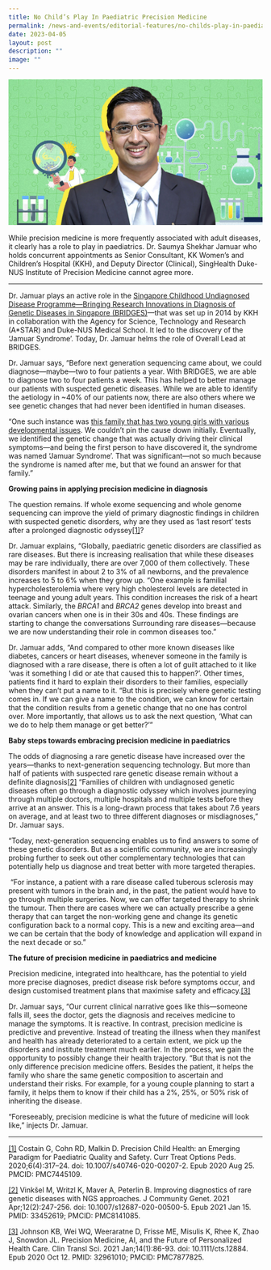 ```yaml
---
title: No Child’s Play In Paediatric Precision Medicine
permalink: /news-and-events/editorial-features/no-childs-play-in-paediatric-precision-medicine/
date: 2023-04-05
layout: post
description: ""
image: ""
---
```

![](/images/Resources/Editorial%20Features/2023/precise-banner5_1400x800_saumya.jpg)

While precision medicine is more frequently associated with adult diseases, it clearly has a role to play in paediatrics. Dr. Saumya Shekhar Jamuar who holds concurrent appointments as Senior Consultant, KK Women’s and Children’s Hospital (KKH), and Deputy Director (Clinical), SingHealth Duke-NUS Institute of Precision Medicine cannot agree more.

* * *

Dr. Jamuar plays an active role in the [](https://www.singhealthdukenus.com.sg/acp/paediatrics/clinical-overview-and-objectives)[Singapore Childhood Undiagnosed Disease Programme—Bringing Research Innovations in Diagnosis of Genetic Diseases in Singapore (BRIDGES)](https://www.singhealthdukenus.com.sg/acp/paediatrics/clinical-overview-and-objectives)—that was set up in 2014 by KKH in collaboration with the Agency for Science, Technology and Research (A\*STAR) and Duke-NUS Medical School. It led to the discovery of the ‘Jamuar Syndrome’. Today, Dr. Jamuar helms the role of Overall Lead at BRIDGES.

Dr. Jamuar says, “Before next generation sequencing came about, we could diagnose—maybe—two to four patients a year. With BRIDGES, we are able to diagnose two to four patients a week. This has helped to better manage our patients with suspected genetic diseases. While we are able to identify the aetiology in ~40% of our patients now, there are also others where we see genetic changes that had never been identified in human diseases.

“One such instance was [this family that has two young girls with various developmental issues](/news-and-events/editorial-features/piecing-together-genetic-clues/). We couldn’t pin the cause down initially. Eventually, we identified the genetic change that was actually driving their clinical symptoms—and being the first person to have discovered it, the syndrome was named ‘Jamuar Syndrome’. That was significant—not so much because the syndrome is named after me, but that we found an answer for that family.”

**Growing pains in applying precision medicine in diagnosis**

The question remains. If whole exome sequencing and whole genome sequencing can improve the yield of primary diagnostic findings in children with suspected genetic disorders, why are they used as ‘last resort’ tests after a prolonged diagnostic odyssey[\[1\]](https://www.npm.sg/no-childs-play-in-paediatric-precision-medicine/#_ftn1)?

Dr. Jamuar explains, “Globally, paediatric genetic disorders are classified as rare diseases. But there is increasing realisation that while these diseases may be rare individually, there are over 7,000 of them collectively. These disorders manifest in about 2 to 3% of all newborns, and the prevalence increases to 5 to 6% when they grow up. “One example is familial hypercholesterolemia where very high cholesterol levels are detected in teenage and young adult years. This condition increases the risk of a heart attack. Similarly, the _BRCA1_ and _BRCA2_ genes develop into breast and ovarian cancers when one is in their 30s and 40s. These findings are starting to change the conversations Surrounding rare diseases—because we are now understanding their role in common diseases too.”

Dr. Jamuar adds, “And compared to other more known diseases like diabetes, cancers or heart diseases, whenever someone in the family is diagnosed with a rare disease, there is often a lot of guilt attached to it like ‘was it something I did or ate that caused this to happen?’. Other times, patients find it hard to explain their disorders to their families, especially when they can’t put a name to it. “But this is precisely where genetic testing comes in. If we can give a name to the condition, we can know for certain that the condition results from a genetic change that no one has control over. More importantly, that allows us to ask the next question, ‘What can we do to help them manage or get better?’”

**Baby steps towards embracing precision medicine in paediatrics**

The odds of diagnosing a rare genetic disease have increased over the years—thanks to next-generation sequencing technology. But more than half of patients with suspected rare genetic disease remain without a definite diagnosis[\[2\]](https://www.npm.sg/no-childs-play-in-paediatric-precision-medicine/#_ftn1) “Families of children with undiagnosed genetic diseases often go through a diagnostic odyssey which involves journeying through multiple doctors, multiple hospitals and multiple tests before they arrive at an answer. This is a long-drawn process that takes about 7.6 years on average, and at least two to three different diagnoses or misdiagnoses,” Dr. Jamuar says.

“Today, next-generation sequencing enables us to find answers to some of these genetic disorders. But as a scientific community, we are increasingly probing further to seek out other complementary technologies that can potentially help us diagnose and treat better with more targeted therapies.

 “For instance, a patient with a rare disease called tuberous sclerosis may present with tumors in the brain and, in the past, the patient would have to go through multiple surgeries. Now, we can offer targeted therapy to shrink the tumour. Then there are cases where we can actually prescribe a gene therapy that can target the non-working gene and change its genetic configuration back to a normal copy. This is a new and exciting area—and we can be certain that the body of knowledge and application will expand in the next decade or so.”

**The future of precision medicine in paediatrics and medicine**

Precision medicine, integrated into healthcare, has the potential to yield more precise diagnoses, predict disease risk before symptoms occur, and design customised treatment plans that maximise safety and efficacy.[\[3\]](https://www.npm.sg/no-childs-play-in-paediatric-precision-medicine/#_ftn2)[](https://www.npm.sg/no-childs-play-in-paediatric-precision-medicine/#_ftn2)

Dr. Jamuar says, “Our current clinical narrative goes like this—someone falls ill, sees the doctor, gets the diagnosis and receives medicine to manage the symptoms. It is reactive. In contrast, precision medicine is predictive and preventive. Instead of treating the illness when they manifest and health has already deteriorated to a certain extent, we pick up the disorders and institute treatment much earlier. In the process, we gain the opportunity to possibly change their health trajectory. “But that is not the only difference precision medicine offers. Besides the patient, it helps the family who share the same genetic composition to ascertain and understand their risks. For example, for a young couple planning to start a family, it helps them to know if their child has a 2%, 25%, or 50% risk of inheriting the disease.

“Foreseeably, precision medicine is what the future of medicine will look like,” injects Dr. Jamuar.

* * *

[\[1\]](https://www.npm.sg/no-childs-play-in-paediatric-precision-medicine/#_ftnref1) Costain G, Cohn RD, Malkin D. Precision Child Health: an Emerging Paradigm for Paediatric Quality and Safety. Curr Treat Options Peds. 2020;6(4):317–24. doi: 10.1007/s40746-020-00207-2. Epub 2020 Aug 25. PMCID: PMC7445109.

[\[2\]](https://www.npm.sg/no-childs-play-in-paediatric-precision-medicine/#_ftnref1) Vinkšel M, Writzl K, Maver A, Peterlin B. Improving diagnostics of rare genetic diseases with NGS approaches. J Community Genet. 2021 Apr;12(2):247-256. doi: 10.1007/s12687-020-00500-5. Epub 2021 Jan 15. PMID: 33452619; PMCID: PMC8141085.

[\[3\]](https://www.npm.sg/no-childs-play-in-paediatric-precision-medicine/#_ftnref2) Johnson KB, Wei WQ, Weeraratne D, Frisse ME, Misulis K, Rhee K, Zhao J, Snowdon JL. Precision Medicine, AI, and the Future of Personalized Health Care. Clin Transl Sci. 2021 Jan;14(1):86-93. doi: 10.1111/cts.12884. Epub 2020 Oct 12. PMID: 32961010; PMCID: PMC7877825.
